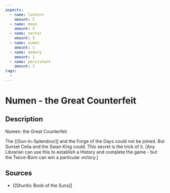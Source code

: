 ```yaml
---
aspects: 
  - name: lantern
    amount: 5
  - name: moon
    amount: 5
  - name: nectar
    amount: 5
  - name: numen
    amount: 1
  - name: memory
    amount: 1
  - name: persistent
    amount: 1
tags:
  - 
---
```


# Numen - the Great Counterfeit

## Description
Numen: the Great Counterfeit

The [[Sun-In-Splendour]] and the Forge of the Days could not be joined. But Sunset Celia and the Swan King could. This secret is the trick of it. [Any Librarian can use this to establish a History and complete the game - but the Twice-Born can win a particular victory.]
## Sources
- [[Shuritic Book of the Suns]]
